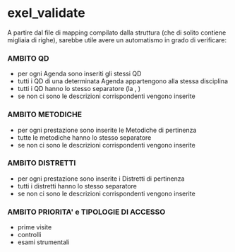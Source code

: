 # exel_validate

A partire dal file di mapping compilato dalla struttura (che di solito contiene migliaia di righe), sarebbe utile avere un automatismo in grado di verificare:

### AMBITO QD
- per ogni Agenda sono inseriti gli stessi QD
- tutti i QD di una determinata Agenda appartengono alla stessa disciplina
- tutti i QD hanno lo stesso separatore (la , )
- se non ci sono le descrizioni corrispondenti vengono inserite

### AMBITO METODICHE
- per ogni prestazione sono inserite le Metodiche di pertinenza
- tutte le metodiche hanno lo stesso separatore
- se non ci sono le descrizioni corrispondenti vengono inserite

### AMBITO DISTRETTI
- per ogni prestazione sono inserite i Distretti di pertinenza
- tutti i distretti hanno lo stesso separatore
- se non ci sono le descrizioni corrispondenti vengono inserite

### AMBITO PRIORITA' e TIPOLOGIE DI ACCESSO
- prime visite
- controlli
- esami strumentali
